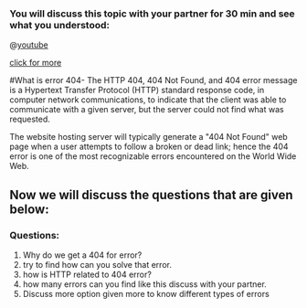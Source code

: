 



### You will discuss this topic with your partner for 30 min and see what you understood:

@[youtube](ImEQFprFKWA)

[click for more ](http://alistapart.com/article/amoreuseful404)

#What is error 404-
The HTTP 404, 404 Not Found, and 404 error message is a Hypertext Transfer Protocol (HTTP) standard response code, in computer network communications, to indicate that the client was able to communicate with a given server, but the server could not find what was requested.

The website hosting server will typically generate a "404 Not Found" web page when a user attempts to follow a broken or dead link; hence the 404 error is one of the most recognizable errors encountered on the World Wide Web.


## Now we will discuss the questions that are given below:



### Questions:

1. Why do we get a 404 for error?
2. try to find how can you solve that error.
3. how is HTTP related to 404 error?
4. how many errors can you find like this discuss with your partner.
5. Discuss more option given more to know different types of errors  





